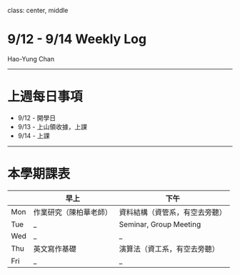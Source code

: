 class: center, middle

# 9/12 - 9/14 Weekly Log
Hao-Yung Chan

---

# 上週每日事項
* 9/12 - 開學日
* 9/13 - 上山領收據，上課
* 9/14 - 上課


---

# 本學期課表

|     | 早上 | 下午 |
|-----|------|------|
| Mon | 作業研究（陳柏華老師）| 資料結構（資管系，有空去旁聽） |
| Tue | _ | Seminar, Group Meeting |
| Wed | _ | _ |
| Thu | 英文寫作基礎 | 演算法（資工系，有空去旁聽） |
| Fri | _ | _ |

